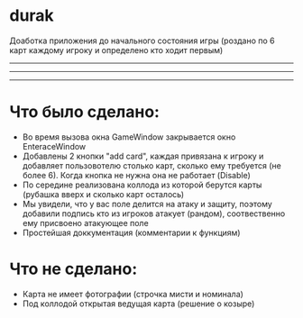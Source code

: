 # durak
Доаботка приложения до начального состояния игры (роздано по 6 карт каждому игроку и определено кто ходит первым)
***
***
***
# Что было сделано:
- Во время вызова окна GameWindow закрывается окно EnteraceWindow
- Добавлены 2 кнопки "add card", каждая привязана к игроку и добавляет пользовотелю столько карт, сколько ему требуется (не более 6). Когда кнопка не нужна она не работает (Disable)
- По середине реализована коллода из которой берутся карты (рубашка вверх и сколько карт осталось)
- Мы увидели, что у вас поле делится на атаку и защиту, поэтому добавили подпись кто из игроков атакует (рандом), cоотвественно ему присвоено атакующее поле
- Простейшая доккументация (комментарии к функциям)
# Что не сделано:
- Карта не имеет фотографии (строчка мисти и номинала)
- Под коллодой открытая ведущая карта (решение о козыре)
